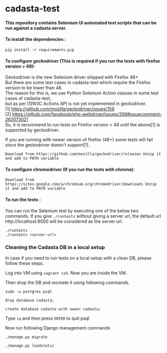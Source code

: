 # cadasta-test

#### This repository contains Selenium UI automated test scripts that can be run against a cadasta server.

#### To install the dependencies :

`pip install -r requirements.pip`

#### To configure geckodriver (This is required if you run the tests with firefox version > 48):

 Geckodriver is the new Selenium driver shipped with Firefox 48+ <br/>
 But there are some test cases in cadasta-test which require the Firefox version to be lower than 48. <br/>
 The reason for this is, we use Python Selenium Action classes in some test cases of cadasta-test, <br/>
 but as per [1]W3C Actions API is not yet implemented in geckodriver. <br/>
 [1] https://github.com/mozilla/geckodriver/issues/159 <br/>
 [2] https://github.com/facebook/php-webdriver/issues/359#issuecomment-262073021 <br/>
 So, it is recommend to run tests on Firefox version < 48 until the above[1] is supported by geckodriver. <br/>

If you are running with newer version of firefox (48+) some tests will fail since the geckodriver doesn't support[1].

`Download from https://github.com/mozilla/geckodriver/releases
Unzip it and add to PATH variable`

#### To configure chromedriver (If you run the tests with chrome):

`Download from https://sites.google.com/a/chromium.org/chromedriver/downloads
Unzip it and add to PATH variable`

#### To run the tests :

You can run the Selenium test by executing one of the below two commands. If you give `./runtests` without giving a
server url, the default url http://localhost:8000 will be considered as the server url.

`./runtests`<br/>
`./runtests <server-url>`


### Cleaning the Cadasta DB in a local setup

In case if you need to run tests on a local setup with a clean DB, please follow these steps.
 
 Log into VM using `vagrant ssh`. Now you are inside the VM.
 
 Then drop the DB and recreate it using following commands.
 
 `sudo -u postgres psql`
 
 `drop database cadasta;`
 
 `create database cadasta with owner cadasta;`
 
 Type `\q` and then press `ENTER` to quit psql
 
 Now run following Django management commands
 
 `./manage.py migrate`
 
 `./manage.py loadstatic`
 